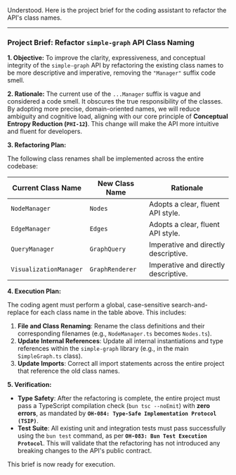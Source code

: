 Understood. Here is the project brief for the coding assistant to refactor the API's class names.

***

### **Project Brief: Refactor `simple-graph` API Class Naming**

**1. Objective:**
To improve the clarity, expressiveness, and conceptual integrity of the `simple-graph` API by refactoring the existing class names to be more descriptive and imperative, removing the `"Manager"` suffix code smell.

**2. Rationale:**
The current use of the `...Manager` suffix is vague and considered a code smell. It obscures the true responsibility of the classes. By adopting more precise, domain-oriented names, we will reduce ambiguity and cognitive load, aligning with our core principle of **Conceptual Entropy Reduction (`PHI-12`)**. This change will make the API more intuitive and fluent for developers.

**3. Refactoring Plan:**

The following class renames shall be implemented across the entire codebase:

| Current Class Name      | New Class Name       | Rationale                               |
| ----------------------- | -------------------- | --------------------------------------- |
| `NodeManager`           | `Nodes`              | Adopts a clear, fluent API style.       |
| `EdgeManager`           | `Edges`              | Adopts a clear, fluent API style.       |
| `QueryManager`          | `GraphQuery`         | Imperative and directly descriptive.    |
| `VisualizationManager`  | `GraphRenderer`      | Imperative and directly descriptive.    |

**4. Execution Plan:**

The coding agent must perform a global, case-sensitive search-and-replace for each class name in the table above. This includes:

1.  **File and Class Renaming**: Rename the class definitions and their corresponding filenames (e.g., `NodeManager.ts` becomes `Nodes.ts`).
2.  **Update Internal References**: Update all internal instantiations and type references within the `simple-graph` library (e.g., in the main `SimpleGraph.ts` class).
3.  **Update Imports**: Correct all import statements across the entire project that reference the old class names.

**5. Verification:**

* **Type Safety**: After the refactoring is complete, the entire project must pass a TypeScript compilation check (`bun tsc --noEmit`) with **zero errors**, as mandated by **`OH-084: Type-Safe Implementation Protocol (TSIP)`**.
* **Test Suite**: All existing unit and integration tests must pass successfully using the `bun test` command, as per **`OH-083: Bun Test Execution Protocol`**. This will validate that the refactoring has not introduced any breaking changes to the API's public contract.

This brief is now ready for execution.